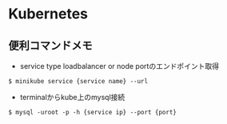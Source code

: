 # Kubernetes

## 便利コマンドメモ

- service type loadbalancer or node portのエンドポイント取得

```
$ minikube service {service name} --url
```


- terminalからkube上のmysql接続

```
$ mysql -uroot -p -h {service ip} --port {port}
```